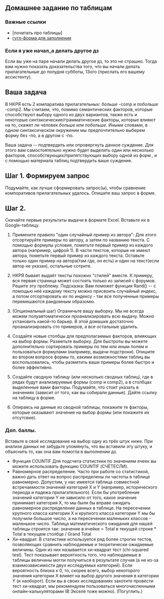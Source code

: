 ## Домашнее задание по таблицам

### Важные ссылки  
* [почитать про таблицы]
* [гугл-форма для заполнения]()

### Если я уже начал_а делать другое дз
Если вы уже на паре начали делать другое дз, то это не страшно. Тогда вам нужно показать доказательства того, что вы начали делать прилагательные до полудня субботы, 13ого (прислать его вашему ассистенту).



## Ваша задача

В НКРЯ есть 2 компаратива прилагательных: *больше* -comp и *побольше* -comp2. Мы считаем, что, помимо семантических факторов, которые способствуют выбору одного из двух вариантов, также есть и некоторые синтаксические/грамматические факторы, которые влияют на то, скажет ли человек *больше* или *побольше*. Иными словами, в одном синтаксическом окружении мы предпочтительно выберем форму без -по, а в другом с -по. 

Ваша задача -- подтвердить или опровергнуть данное суждение. Для этого вам самостоятельно нужно будет выделить один или несколько факторов, способствующих/припятствующих выбору одной из форм , и с помощью материала таблиц подтвердить ваше суждение.


## Шаг 1. Формируем запрос

Подумайте, как лучше сформировать запрос(ы), чтобы сравнение компоративов прилагательных удалось. Опишите ваш запрос в форме.

## Шаг 2. 


Скачайте первые результаты выдачи в формате Excel. Вставьте их в Google-таблицу.

1. Примените правило "один случайный пример из автора":
Для этого отсортируйте примеры по автору, а затем по названию текста. С помощью формулы условия, пометьте первый пример из каждого автора (например, цифрой 1). В части текстов, которые не имеют автора, пометьте первый пример из каждого текста. Оставьте только один пример на автора(там где, он есть) и один на текст(если автор не указан), остальные сотрите.

2. НКРЯ бывает выдаёт тексты похожих "стилей" вместе. К примеру, вся первая страница может состоять только из записей с форумов. Решите эту проблему.
Подсказка: Вам поможет функция Rand() -- с помощью неё каждому тексту можно присвоить случайный индекс, а потом отсортировать их по индексу - так все полученные примеры перемешаются рандомным образомю.

3. (Опциональный шаг) Ограничьте вашу выборку. 
Мы не всегда можем полуавтоматически проанализировать всю выдачу. Можно установить какой-то барьер. В этой домашке достаточно проанализировать сто примеров, а все остальные удалить.

4. Создайте новые столбцы для предполагаемых факторов, влияющих на выбор формы. Разметьте выборку. Для быстроты вы можете дополнительно сортировать примеры по тем или иным полям и пользоваться формулами (например, выдачи подстроки). Опишите во втором вопросе формы то, какими возможностями таблиц вы воспользовались, чтобы разметить ваши примеры более быстро и более эффективно.

5. Создайте сводную таблицу (или несколько сводных таблиц), где в рядах будут анализируемые формы (comp и comp2), а в столбцах выделенные вами факторы. Подумайте, что стоит указать в значениях (зависит от того, как вы собирали данные). Дайте ссылку на таблицу в форме.

6. Опираясь на данные из сводной таблицы, покажите те факторы, которые оказывают значение на выбор формы (или покажите их отсутсвие).


### Доп. баллы.
Вставьте в своё исследование на выбор одну из трёх штук ниже. При анализе данных не забудьте упомянуть, что вы вставили эту штуку, и объяснить то, как она вам помогла в выполнении дз.


* Функция COUNTIF Для подсчета статистики по значениям ячеек вы можете использовать функцию COUNTIF (СЧЁТЕСЛИ).
* Равномерное распределение. Часто при работе со статистикой, важно дать ответ на вопрос распределены ли частоты в таблице равномерно. Допустим, у нас имеется таблица совместной встречаемости значений категорий X и Y (например, исторического периода и падежа прилагательного). Если бы употребление значений категории Y не зависило от того, какое значение принимает категория X, то мы были бы вправе ожидать равномерное распределение данных в таблице. На пересечении крупного класса категории X и крупного класса категории Y мы бы получили большое число, а на пересечении маленьких классов - маленькое число. Таблица математического ожидания для нашей таблицы строится так: значение в ячейке = Total в текущей строке * Total в текущем столбце / Grand Total
* Хи-квадрат. В статистике используется ряд более строгих тестов, позволяющих сравнить наблюдаемые и теоретически ожидаемые величины. Один из них называется хи-квадрат тест (chi-squared test). Тест показывает вероятность того, что наблюдаемые в таблицы величины могли получиться в результате случая (а не из-за взаимозависимости двух исследуемых категорий). Если вероятность близка к 0, то, скорее всего, выбор некоторого значения категории X влияет на выбор другого значения в категории Y (и наоборот). Если вы в своих исследованиях захотите провести тест хи-квадрат, мы рекомендуем пользоваться многочисленными онлайн-калькуляторами (В Экселе тоже можно). (Погуглить.)

